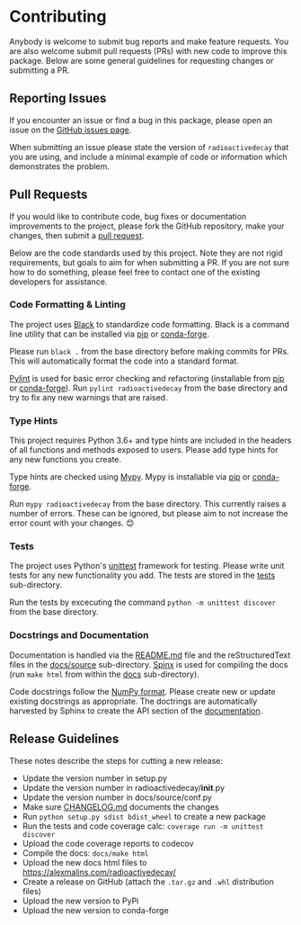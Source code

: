 # Contributing

Anybody is welcome to submit bug reports and make feature requests. You are
also welcome submit pull requests (PRs) with new code to improve this package.
Below are some general guidelines for requesting changes or submitting a PR.


## Reporting Issues

If you encounter an issue or find a bug in this package, please open an issue
on the
[GitHub issues page](https://github.com/alexmalins/radioactivedecay/issues).

When submitting an issue please state the version of ``radioactivedecay`` that
you are using, and include a minimal example of code or information which
demonstrates the problem.


## Pull Requests

If you would like to contribute code, bug fixes or documentation improvements
to the project, please fork the GitHub repository, make your changes, then
submit a [pull request](https://github.com/alexmalins/radioactivedecay/pulls).

Below are the code standards used by this project. Note they are not rigid
requirements, but goals to aim for when submitting a PR. If you are not sure
how to do something, please feel free to contact one of the existing developers
for assistance.


### Code Formatting & Linting

The project uses [Black](https://black.readthedocs.io/en/stable/) to
standardize code formatting. Black is a command line utility that can be
installed via [pip](https://pypi.org/project/black/) or
[conda-forge](https://anaconda.org/conda-forge/black).

Please run ``black .`` from the base directory before making commits for PRs.
This will automatically format the code into a standard format.

[Pylint](https://www.pylint.org/) is used for basic error checking and
refactoring (installable from [pip](https://pypi.org/project/pylint/) or
[conda-forge](https://anaconda.org/conda-forge/pylint)). Run
``pylint radioactivedecay`` from the base directory and try to fix any new
warnings that are raised.


### Type Hints

This project requires Python 3.6+ and type hints are included in the headers of
all functions and methods exposed to users. Please add type hints for any new
functions you create.

Type hints are checked using [Mypy](http://mypy-lang.org/). Mypy is installable
via [pip](https://pypi.org/project/mypy/) or
[conda-forge](https://anaconda.org/conda-forge/mypy).

Run ``mypy radioactivedecay`` from the base directory. This currently raises a
number of errors. These can be ignored, but please aim to not increase the
error count with your changes. 😊


### Tests

The project uses Python's
[unittest](https://docs.python.org/3/library/unittest.html) framework for
testing. Please write unit tests for any new functionality you add. The
tests are stored in the
[tests](https://github.com/alexmalins/radioactivedecay/tree/main/tests)
sub-directory.

Run the tests by excecuting the command ``python -m unittest discover`` from
the base directory.


### Docstrings and Documentation

Documentation is handled via the
[README.md](https://github.com/alexmalins/radioactivedecay/blob/main/README.md)
file and the reStructuredText files in the
[docs/source](https://github.com/alexmalins/radioactivedecay/tree/main/docs/source/)
sub-directory. [Spinx](http://www.sphinx-doc.org/en/master/) is used for compiling the
docs (run ``make html`` from within the
[docs](https://github.com/alexmalins/radioactivedecay/tree/main/docs/)
 sub-directory).

Code docstrings follow the
[NumPy format](https://numpydoc.readthedocs.io/en/latest/format.html). Please
create new or update existing docstrings as appropriate. The doctrings are
automatically harvested by Sphinx to create the API section of the
[documentation](https://alexmalins.com/radioactivedecay/api.html).


## Release Guidelines

These notes describe the steps for cutting a new release:

* Update the version number in setup.py
* Update the version number in radioactivedecay/__init__.py
* Update the version number in docs/source/conf.py
* Make sure
[CHANGELOG.md](https://github.com/alexmalins/radioactivedecay/blob/main/CHANGELOG.md)
documents the changes
* Run ``python setup.py sdist bdist_wheel`` to create a new package
* Run the tests and code coverage calc: ``coverage run -m unittest discover``
* Upload the code coverage reports to codecov
* Compile the docs: ``docs/make html``
* Upload the new docs html files to https://alexmalins.com/radioactivedecay/
* Create a release on GitHub (attach the ``.tar.gz`` and ``.whl`` distribution
files)
* Upload the new version to PyPi
* Upload the new version to conda-forge
